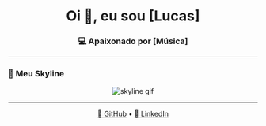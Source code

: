 <!-- Profile README -->

<h1 align="center">Oi 👋, eu sou [Lucas]</h1>
<h3 align="center">💻 Apaixonado por [Música]</h3>

---

### 🌆 **Meu Skyline**
<p align="center">
  <img src="LINK_DO_SEU_SKYLINE_GIF_AQUI" alt="skyline gif" />
</p>

---

<p align="center">
  <a href="https://github.com/LCVNI">🌟 GitHub</a> • 
  <a href="https://www.linkedin.com/in/LCVNI/">💼 LinkedIn</a>
</p>
